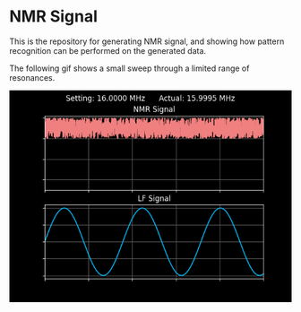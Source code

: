 # NMR Signal

This is the repository for generating NMR signal, and showing how pattern recognition can be performed on the generated data.

The following gif shows a small sweep through a limited range of resonances.

<img src="https://github.com/cgrundman/NMR-Signal/blob/master/full_sweep/full_sweep.gif" />

